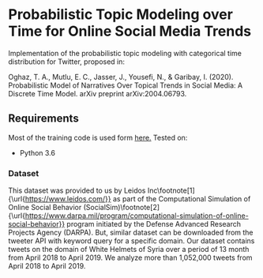 # Probabilistic Topic Modeling over Time for Online Social Media Trends

Implementation of the probabilistic topic modeling with categorical time distribution for Twitter, proposed in:

Oghaz, T. A., Mutlu, E. C., Jasser, J., Yousefi, N., & Garibay, I. (2020). Probabilistic Model of Narratives Over Topical Trends in Social Media: A Discrete Time Model. arXiv preprint arXiv:2004.06793.

## Requirements

Most of the training code is used form [here.](https://github.com/ahmaurya/topics_over_time)
Tested on:
- Python 3.6

### Dataset
This dataset was provided to us by Leidos Inc\footnote[1]{\url{https://www.leidos.com/}} as part of the Computational Simulation of Online Social Behavior (SocialSim)\footnote[2]{\url{https://www.darpa.mil/program/computational-simulation-of-online-social-behavior}} program initiated by the Defense Advanced Research Projects Agency (DARPA). But, similar dataset can be downloaded from the tweeter API with keyword query for a specific domain. Our dataset contains tweets on the domain of White Helmets of Syria over a period of 13 month from April 2018 to April 2019. We analyze more than 1,052,000 tweets from April 2018 to April 2019. 

